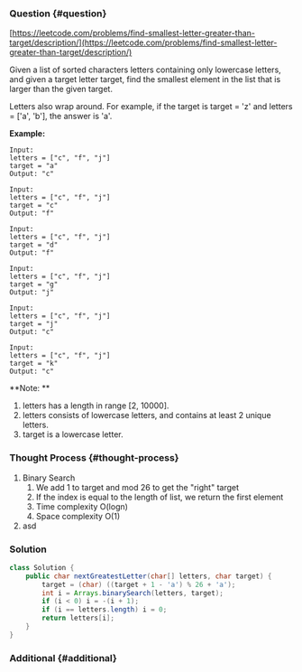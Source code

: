 ### Question {#question}

[https://leetcode.com/problems/find-smallest-letter-greater-than-target/description/](https://leetcode.com/problems/find-smallest-letter-greater-than-target/description/)

Given a list of sorted characters letters containing only lowercase letters, and given a target letter target, find the smallest element in the list that is larger than the given target.

Letters also wrap around. For example, if the target is target = 'z' and letters = \['a', 'b'\], the answer is 'a'.

**Example:**

```
Input:
letters = ["c", "f", "j"]
target = "a"
Output: "c"

Input:
letters = ["c", "f", "j"]
target = "c"
Output: "f"

Input:
letters = ["c", "f", "j"]
target = "d"
Output: "f"

Input:
letters = ["c", "f", "j"]
target = "g"
Output: "j"

Input:
letters = ["c", "f", "j"]
target = "j"
Output: "c"

Input:
letters = ["c", "f", "j"]
target = "k"
Output: "c"
```

**Note:**

1. letters has a length in range \[2, 10000\].
2. letters consists of lowercase letters, and contains at least 2 unique letters.
3. target is a lowercase letter.

### Thought Process {#thought-process}

1. Binary Search
   1. We add 1 to target and mod 26 to get the "right" target
   2. If the index is equal to the length of list, we return the first element
   3. Time complexity O\(logn\)
   4. Space complexity O\(1\)
2. asd

### Solution

```java
class Solution {
    public char nextGreatestLetter(char[] letters, char target) {
        target = (char) ((target + 1 - 'a') % 26 + 'a');
        int i = Arrays.binarySearch(letters, target);
        if (i < 0) i = -(i + 1);
        if (i == letters.length) i = 0;
        return letters[i];
    }
}
```

### Additional {#additional}




